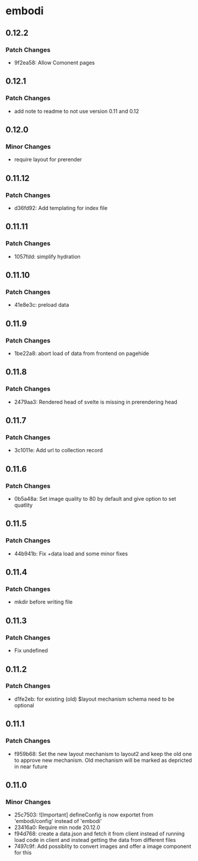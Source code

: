 # embodi

## 0.12.2

### Patch Changes

- 9f2ea58: Allow Comonent pages

## 0.12.1

### Patch Changes

- add note to readme to not use version 0.11 and 0.12

## 0.12.0

### Minor Changes

- require layout for prerender

## 0.11.12

### Patch Changes

- d36fd92: Add templating for index file

## 0.11.11

### Patch Changes

- 1057fdd: simplify hydration

## 0.11.10

### Patch Changes

- 41e8e3c: preload data

## 0.11.9

### Patch Changes

- 1be22a8: abort load of data from frontend on pagehide

## 0.11.8

### Patch Changes

- 2479aa3: Rendered head of svelte is missing in prerendering head

## 0.11.7

### Patch Changes

- 3c1011e: Add url to collection record

## 0.11.6

### Patch Changes

- 0b5a48a: Set image quality to 80 by default and give option to set quatlity

## 0.11.5

### Patch Changes

- 44b941b: Fix +data load and some minor fixes

## 0.11.4

### Patch Changes

- mkdir before writing file

## 0.11.3

### Patch Changes

- Fix undefined

## 0.11.2

### Patch Changes

- d1fe2eb: for existing (old) $layout mechanism schema need to be optional

## 0.11.1

### Patch Changes

- f959b68: Set the new layout mechanism to layout2 and keep the old one to approve new mechanism. Old mechanism will be marked as depricted in near future

## 0.11.0

### Minor Changes

- 25c7503: ![Important] defineConfig is now exportet from 'embodi/config' instead of 'embodi'
- 23416a0: Require min node 20.12.0
- f94d768: create a data.json and fetch it from client instead of running load code in client and instead getting the data from different files
- 7497c9f: Add possiblity to convert images and offer a image component for this
